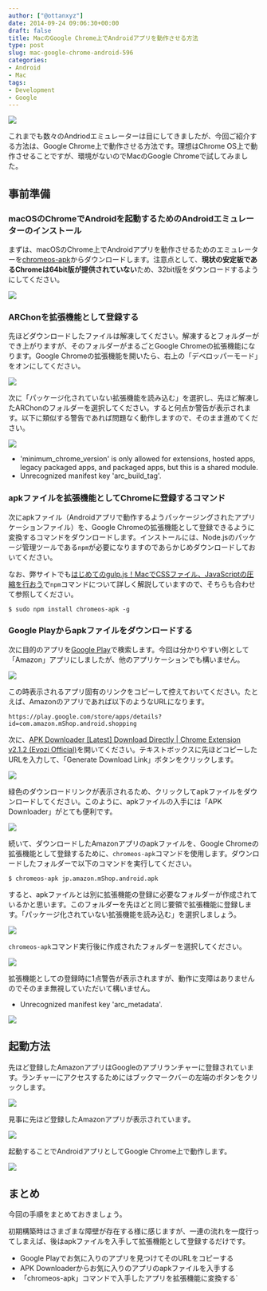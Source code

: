 ```yaml
---
author: ["@ottanxyz"]
date: 2014-09-24 09:06:30+00:00
draft: false
title: MacのGoogle Chrome上でAndroidアプリを動作させる方法
type: post
slug: mac-google-chrome-android-596
categories:
- Android
- Mac
tags:
- Development
- Google
---
```


![](/uploads/2014/09/140924-5422890c10545.jpg)

これまでも数々のAndriodエミュレーターは目にしてきましたが、今回ご紹介する方法は、Google Chrome上で動作させる方法です。理想はChrome OS上で動作させることですが、環境がないのでMacのGoogle Chromeで試してみました。

## 事前準備

### macOSのChromeでAndroidを起動するためのAndroidエミュレーターのインストール

まずは、macOSのChrome上でAndroidアプリを動作させるためのエミュレーターを[chromeos-apk](https://github.com/vladikoff/chromeos-apk/)からダウンロードします。注意点として、**現状の安定板であるChromeは64bit版が提供されていない**ため、32bit版をダウンロードするようにしてください。

![](/uploads/2014/09/140924-542288f09f4fb.png)

### ARChonを拡張機能として登録する

先ほどダウンロードしたファイルは解凍してください。解凍するとフォルダーができ上がりますが、そのフォルダーがまるごとGoogle Chromeの拡張機能になります。Google Chromeの拡張機能を開いたら、右上の「デベロッパーモード」をオンにしてください。

![](/uploads/2014/09/140924-542288f9e6df0.png)

次に「パッケージ化されていない拡張機能を読み込む」を選択し、先ほど解凍したARChonのフォルダーを選択してください。すると何点か警告が表示されます。以下に類似する警告であれば問題なく動作しますので、そのまま進めてください。

![](/uploads/2014/09/140924-542288fb3468f.png)

-   'minimum_chrome_version' is only allowed for extensions, hosted apps, legacy packaged apps, and packaged apps, but this is a shared module.
-   Unrecognized manifest key 'arc_build_tag'.

### apkファイルを拡張機能としてChromeに登録するコマンド

次にapkファイル（Androidアプリで動作するようパッケージングされたアプリケーションファイル）を、Google Chromeの拡張機能として登録できるように変換するコマンドをダウンロードします。インストールには、Node.jsのパッケージ管理ツールである`npm`が必要になりますのであらかじめダウンロードしておいてください。

なお、弊サイトでも[はじめてのgulp.js！MacでCSSファイル、JavaScriptの圧縮を行おう](/posts/2014/09/gulp-css-sass-268/)で`npm`コマンドについて詳しく解説していますので、そちらも合わせて参照してください。

    $ sudo npm install chromeos-apk -g

### Google Playからapkファイルをダウンロードする

次に目的のアプリを[Google Play](https://play.google.com/store?hl=ja)で検索します。今回は分かりやすい例として「Amazon」アプリにしましたが、他のアプリケーションでも構いません。

![](/uploads/2014/09/140924-542288f297fd8.png)

この時表示されるアプリ固有のリンクをコピーして控えておいてください。たとえば、Amazonのアプリであれば以下のようなURLになります。

    https://play.google.com/store/apps/details?id=com.amazon.mShop.android.shopping

次に、[APK Downloader \[Latest\] Download Directly | Chrome Extension v2.1.2 (Evozi Official)](https://apps.evozi.com/apk-downloader/)を開いてください。テキストボックスに先ほどコピーしたURLを入力して、「Generate Download Link」ボタンをクリックします。

![](/uploads/2014/09/140924-542288fca99a0.png)

緑色のダウンロードリンクが表示されるため、クリックしてapkファイルをダウンロードしてください。このように、apkファイルの入手には「APK Downloader」がとても便利です。

![](/uploads/2014/09/140924-542288fe57d1f.png)

続いて、ダウンロードしたAmazonアプリのapkファイルを、Google Chromeの拡張機能として登録するために、`chromeos-apk`コマンドを使用します。ダウンロードしたフォルダーで以下のコマンドを実行してください。

    $ chromeos-apk jp.amazon.mShop.android.apk

すると、apkファイルとは別に拡張機能の登録に必要なフォルダーが作成されているかと思います。このフォルダーを先ほどと同じ要領で拡張機能に登録します。「パッケージ化されていない拡張機能を読み込む」を選択しましょう。

![](/uploads/2014/09/140924-542289004ecb0.png)

`chromeos-apk`コマンド実行後に作成されたフォルダーを選択してください。

![](/uploads/2014/09/140924-5422890181937.png)

拡張機能としての登録時に1点警告が表示されますが、動作に支障はありませんのでそのまま無視していただいて構いません。

-   Unrecognized manifest key 'arc_metadata'.

![](/uploads/2014/09/140924-542289034aa6f.png)

## 起動方法

先ほど登録したAmazonアプリはGoogleのアプリランチャーに登録されています。ランチャーにアクセスするためにはブックマークバーの左端のボタンをクリックします。

![](/uploads/2014/09/140924-5422890b46c55.png)

見事に先ほど登録したAmazonアプリが表示されています。

![](/uploads/2014/09/140924-542289057fa2d.png)

起動することでAndroidアプリとしてGoogle Chrome上で動作します。

![](/uploads/2014/09/140924-542289082e19e.png)

## まとめ

今回の手順をまとめておきましょう。

初期構築時はさまざまな障壁が存在する様に感じますが、一連の流れを一度行ってしまえば、後はapkファイルを入手して拡張機能として登録するだけです。

-   Google Playでお気に入りのアプリを見つけてそのURLをコピーする
-   APK Downloaderからお気に入りのアプリのapkファイルを入手する
-   「chromeos-apk」コマンドで入手したアプリを拡張機能に変換する\`
